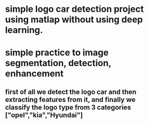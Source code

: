 # simple logo car detection project using matlap without using deep learning.
# simple practice to image segmentation, detection, enhancement
## first of all we detect the logo car and then extracting features from it, and finally we classify the logo type from 3 categories ["opel","kia","Hyundai"]
